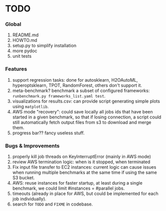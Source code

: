 # TODO

### Global
1. README.md
2. HOWTO.md
2. setup.py to simplify installation
3. more pydoc
4. unit tests

### Features
1. support regression tasks: done for autosklearn, H2OAutoML, hyperoptsklearn, TPOT, RandomForest, others don't support it.
2. meta-benchmark? benchmark a subset of configured frameworks:\
`runbenchmark.py frameworks_list.yaml test`.
3. visualizations for results.csv: can provide script generating simple plots using `matplotlib`.
4. AWS mode "recovery": could save locally all jobs ids that have been started in a given benchmark, so that if losing connection, a script could still automatically fetch output files from s3 to download and merge them.
4. progress bar?? fancy useless stuff.

### Bugs & Improvements
1. properly kill job threads on KeyInterruptError (mainly in AWS mode)
1. review AWS termination logic: when is it stopped, when terminated
1. Fix input file transfer to EC2 instances: current logic can cause issues when running multiple benchmarks at the same time if using the same S3 bucket.
1. AWS: reuse instances for faster startup, at least during a single benchmark, we could limit #instances = #parallel jobs.
2. timeouts (already in place for AWS, but could be implemented for each job individually).
3. search for `TODO` and `FIXME` in codebase.
